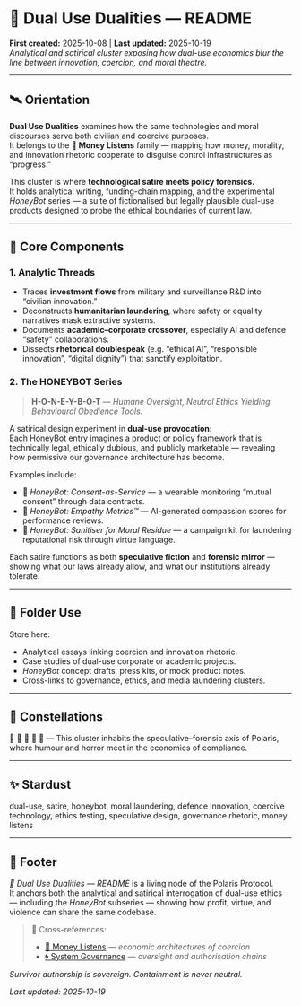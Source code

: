 # 🚀 Dual Use Dualities — README  
**First created:** 2025-10-08 | **Last updated:** 2025-10-19  
*Analytical and satirical cluster exposing how dual-use economics blur the line between innovation, coercion, and moral theatre.*

---

## 🛰️ Orientation  
**Dual Use Dualities** examines how the same technologies and moral discourses serve both civilian and coercive purposes.  
It belongs to the **💸 Money Listens** family — mapping how money, morality, and innovation rhetoric cooperate to disguise control infrastructures as “progress.”  

This cluster is where **technological satire meets policy forensics.**  
It holds analytical writing, funding-chain mapping, and the experimental *HoneyBot* series — a suite of fictionalised but legally plausible dual-use products designed to probe the ethical boundaries of current law.

---

## 🧪 Core Components  

### 1. **Analytic Threads**  
- Traces **investment flows** from military and surveillance R&D into “civilian innovation.”  
- Deconstructs **humanitarian laundering**, where safety or equality narratives mask extractive systems.  
- Documents **academic–corporate crossover**, especially AI and defence “safety” collaborations.  
- Dissects **rhetorical doublespeak** (e.g. “ethical AI”, “responsible innovation”, “digital dignity”) that sanctify exploitation.

### 2. **The HONEYBOT Series**  
> **H-O-N-E-Y-B-O-T** — *Humane Oversight, Neutral Ethics Yielding Behavioural Obedience Tools.*

A satirical design experiment in **dual-use provocation**:  
Each HoneyBot entry imagines a product or policy framework that is technically legal, ethically dubious, and publicly marketable — revealing how permissive our governance architecture has become.  

Examples include:  
- 💄 *HoneyBot: Consent-as-Service* — a wearable monitoring “mutual consent” through data contracts.  
- 🐝 *HoneyBot: Empathy Metrics™* — AI-generated compassion scores for performance reviews.  
- 🍯 *HoneyBot: Sanitiser for Moral Residue* — a campaign kit for laundering reputational risk through virtue language.  

Each satire functions as both **speculative fiction** and **forensic mirror** — showing what our laws already allow, and what our institutions already tolerate.

---

## 🧬 Folder Use  
Store here:  
- Analytical essays linking coercion and innovation rhetoric.  
- Case studies of dual-use corporate or academic projects.  
- *HoneyBot* concept drafts, press kits, or mock product notes.  
- Cross-links to governance, ethics, and media laundering clusters.  

---

## 🌌 Constellations  
💸 🚀 🧠 🍯 🔮 — This cluster inhabits the speculative–forensic axis of Polaris, where humour and horror meet in the economics of compliance.  

---

## ✨ Stardust  
dual-use, satire, honeybot, moral laundering, defence innovation, coercive technology, ethics testing, speculative design, governance rhetoric, money listens  

---

## 🏮 Footer  
*🚀 Dual Use Dualities — README* is a living node of the Polaris Protocol.  
It anchors both the analytical and satirical interrogation of dual-use ethics — including the *HoneyBot* subseries — showing how profit, virtue, and violence can share the same codebase.

> 📡 Cross-references:
> 
> - [💸 Money Listens](../README.md) — *economic architectures of coercion*  
> - [🌀 System Governance](../../../🌀_System_Governance/README.md) — *oversight and authorisation chains*  

*Survivor authorship is sovereign. Containment is never neutral.*  

_Last updated: 2025-10-19_
